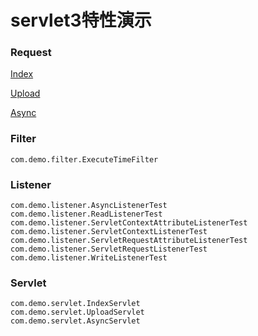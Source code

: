 # servlet3特性演示

### Request
[Index](http://localhost:8080/servlet3/index)

[Upload](http://localhost:8080/servlet3/file.jsp)

[Async](http://localhost:8080/servlet3/async)

### Filter
	com.demo.filter.ExecuteTimeFilter
	
### Listener
	com.demo.listener.AsyncListenerTest
	com.demo.listener.ReadListenerTest
	com.demo.listener.ServletContextAttributeListenerTest
	com.demo.listener.ServletContextListenerTest
	com.demo.listener.ServletRequestAttributeListenerTest
	com.demo.listener.ServletRequestListenerTest
	com.demo.listener.WriteListenerTest

### Servlet
	com.demo.servlet.IndexServlet
	com.demo.servlet.UploadServlet
	com.demo.servlet.AsyncServlet